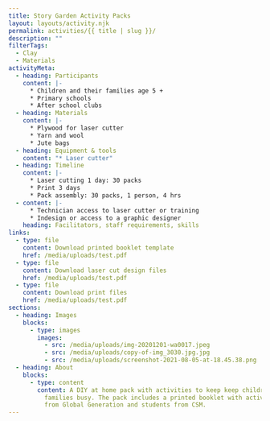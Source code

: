 ```yaml
---
title: Story Garden Activity Packs
layout: layouts/activity.njk
permalink: activities/{{ title | slug }}/
description: ""
filterTags:
  - Clay
  - Materials
activityMeta:
  - heading: Participants
    content: |-
      * Children and their families age 5 +
      * Primary schools
      * After school clubs
  - heading: Materials
    content: |-
      * Plywood for laser cutter
      * Yarn and wool
      * Jute bags
  - heading: Equipment & tools
    content: "* Laser cutter"
  - heading: Timeline
    content: |-
      * Laser cutting 1 day: 30 packs
      * Print 3 days
      * Pack assembly: 30 packs, 1 person, 4 hrs
  - content: |-
      * Technician access to laser cutter or training
      * Indesign or access to a graphic designer
    heading: Facilitators, staff requirements, skills
links:
  - type: file
    content: Download printed booklet template
    href: /media/uploads/test.pdf
  - type: file
    content: Download laser cut design files
    href: /media/uploads/test.pdf
  - type: file
    content: Download print files
    href: /media/uploads/test.pdf
sections:
  - heading: Images
    blocks:
      - type: images
        images:
          - src: /media/uploads/img-20201201-wa0017.jpeg
          - src: /media/uploads/copy-of-img_3030.jpg.jpg
          - src: /media/uploads/screenshot-2021-08-05-at-18.45.38.png
  - heading: About
    blocks:
      - type: content
        content: A DIY at home pack with activities to keep keep children and their
          families busy. The pack includes a printed booklet with activities
          from Global Generation and students from CSM.
---
```

